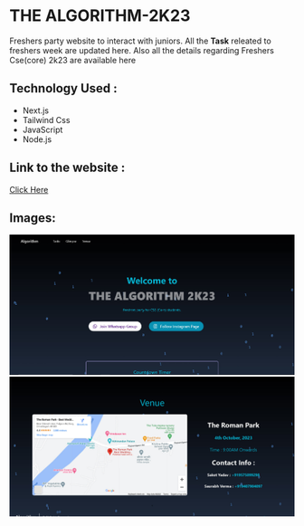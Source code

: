 # THE ALGORITHM-2K23 

Freshers party website to interact with juniors. All the **Task** releated to freshers week are updated here. Also all the details regarding Freshers Cse(core) 2k23 are available here

## Technology Used :
* Next.js 
* Tailwind Css 
* JavaScript 
* Node.js 

## Link to the website :
[Click Here](https://algorithm2k23.netlify.app/)

## Images:
![Index](./public/11.jpg)
![Index](./public/12.jpg)




